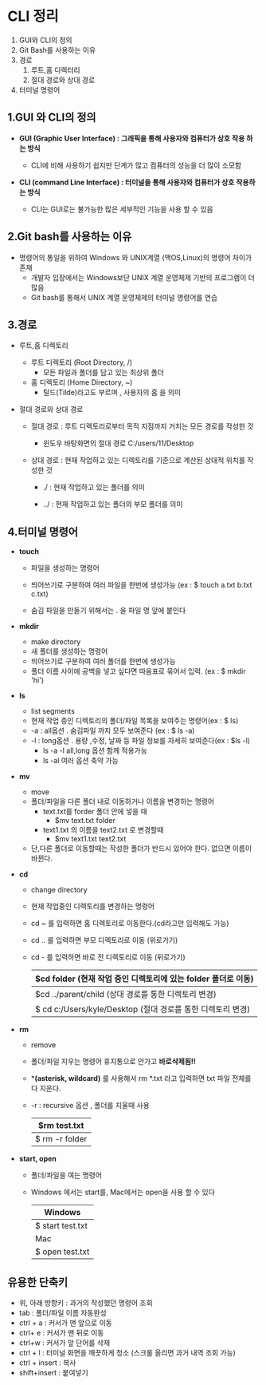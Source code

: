 # CLI 정리

1. GUI와 CLI의 정의
2. Git Bash를 사용하는 이유
3. 경로
   1. 루트,홈 디렉터리
   2. 절대 경로와 상대 경로
4. 터미널 명령어



## 1.GUI 와 CLI의 정의 

- **GUI (Graphic User Interface) : 그래픽을 통해 사용자와 컴퓨터가 상호 작용 하는 방식**
  - CLI에 비해 사용하기 쉽지만 단계가 많고 컴퓨터의 성능을 더 많이 소모함

- **CLI (command Line Interface) : 터미널을 통해 사용자와 컴퓨터가 상호 작용하는 방식**
  - CLI는 GUI로는 불가능한 많은 세부적인 기능을 사용 할 수 있음

## 2.Git bash를 사용하는 이유 

- 명령어의 통일을 위하여 Windows 와 UNIX계열 (맥OS,Linux)의 명령어 차이가 존재 
  - 개발자 입장에서는 Windows보단 UNIX 계열 운영체제 기반의 프로그램이 더 많음
  - Git bash를 통해서 UNIX 계열 운영체제의 터미널 명령어를 연습

## 3.경로

- 루트,홈 디렉토리
  - 루트 디렉토리 (Root Directory,  /)
    - 모든 파일과 폴더를 담고 있는 최상위 폴더 
  - 홈 디렉토리 (Home Directory, ~)
    - 틸드(Tilde)라고도 부르며  , 사용자의 홈 을 의미
  
- 절대 경로와 상대 경로

  - 절대 경로 : 루트 디렉토리로부터 목적 지점까지 거치는 모든 경로를 작성한 것

    - 윈도우 바탕화면의 절대 경로 C:/users/11/Desktop

  - 상대 경로 : 현재 작업하고 있는 디렉토리를 기준으로 계산된 상대적 위치를 작성한 것

    - ./ : 현재 작업하고 있는 폴더를 의미

    - ../ : 현재 작업하고 있는 폴더의 부모 폴더를 의미

      

## 4.터미널 명령어

- **touch**

  - 파일을 생성하는 명령어

  - 띄어쓰기로 구분하여 여러 파일을 한번에 생성가능 (ex : $ touch a.txt b.txt c.txt)

  - 숨김 파일을 만들기 위해서는 . 을 파일 명 앞에 붙인다 

    

- **mkdir**
  
  - make directory
  - 새 폴더를 생성하는 명령어
  - 띄어쓰기로 구분하여 여러 폴더를 한번에 생성가능
  - 폴더 이름 사이에 공백을 넣고 싶다면 따옴표로 묶어서 입력. (ex : $ mkdir 'hi')



- **ls**
  - list segments
  - 현재 작업 중인 디렉토리의 폴더/파일 목록을 보여주는 명령어(ex : $ ls)
  - -a : all옵션 . 숨김파일 까지 모두 보여준다 (ex : $ ls -a)
  - -l : long옵션 . 용량 ,수정, 날짜 등 파일 정보를 자세히 보여준다(ex : $ls -l)
    -  ls -a -l  all,long 옵션 함께 적용가능
    - ls -al 여러 옵션 축약 가능



- **mv**
  - move
  - 폴더/파일을 다른 폴더 내로 이동하거나 이름을 변경하는 명령어
    - text.txt를 forder 폴더 안에 넣을 때
      - $mv text.txt folder
    - text1.txt 의 이름을 text2.txt 로 변경할때
      - $mv text1.txt text2.txt
  - 단,다른 폴더로 이동할때는 작성한 폴더가 반드시 있어야 한다. 없으면 이름이 바뀐다.



- **cd**

  - change directory

  - 현재 작업중인 디렉토리를 변경하는 명령어

  - cd ~ 를 입력하면 홈 디렉토리로 이동한다.(cd라고만 입력해도 가능)

  - cd .. 를 입력하면 부모 디렉토리로 이동 (위로가기)

  - cd - 를 입력하면 바로 전 디렉토리로 이동 (뒤로가기)

    | $cd folder  (현재 작업 중인 디렉토리에 있는 folder 폴더로 이동) |
    | ------------------------------------------------------------ |
    | $cd ../parent/child (상대 경로를 통한 디렉토리 변경)         |
    | $ cd c:/Users/kyle/Desktop (절대 경로를 통한 디렉토리 변경)  |

    

- **rm**

  - remove

  - 폴더/파일 지우는 명령어 휴지통으로 안가고 **바로삭제됨!!**

  - ***(asterisk, wildcard)** 를 사용해서 rm *.txt 라고 입력하면 txt 파일 전체를 다 지운다.

  - -r  : recursive 옵션 , 폴더를 지울때 사용

    | $rm test.txt   |
    | -------------- |
    | $ rm -r folder |



- **start, open**

  - 폴더/파일을 여는 명령어

  - Windows 에서는 start를, Mac에서는 open을 사용 할 수 있다

    | Windows          |
    | ---------------- |
    | $ start test.txt |
    | Mac              |
    | $ open test.txt  |

    

## 유용한 단축키

- 위, 아래 방향키 : 과거의 작성했던 명령어 조회 
- tab : 폴더/파일 이름 자동완성
- ctrl + a : 커서가 맨 앞으로 이동
- ctrl+ e : 커서가 맨 뒤로 이동
- ctrl+w : 커서가 앞 단어를 삭제
- ctrl + l : 터미널 화면을 깨끗하게 청소 (스크롤 올리면 과거 내역 조회 가능)
- ctrl + insert : 복사
- shift+insert : 붙여넣기
